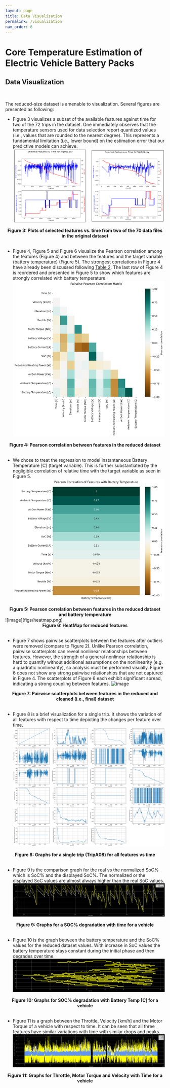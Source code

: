 ```yaml
---
layout: page
title: Data Visualization
permalink: /visualization
nav_order: 6
---
```


# Core Temperature Estimation of Electric Vehicle Battery Packs

## Data Visualization
<br/>

The reduced-size dataset is amenable to visualization. Several figures are presented as following:
* Figure 3 visualizes a subset of the available features against time for two of the 72 trips in the dataset. One immediately observes that the temperature sensors used for data selection report quantized values (i.e., values that are rounded to the nearest degree). This represents a fundamental limitation (i.e., lower bound) on the estimation error that our predictive models can achieve.
![image](figs/trips.png) 
<center><b> Figure 3: Plots of selected features vs. time from two of the 70 data files in the original dataset </b></center>
<br/>

* Figure 4, Figure 5 and Figure 6 visualize the Pearson correlation among the features (Figure 4) and between the features and the target variable (battery temperature) (Figure 5). The strongest correlations in Figure 4 have already been discussed following [Table 2](feature_selection#summary-of-data-preprocessing). The last row of Figure 4 is reordered and presented in Figure 5 to show which features are strongly correlated with battery temperature.
![image](figs/feature-correlation-matrix.png)
<center><b> Figure 4: Pearson correlation between features in the reduced dataset </b></center>
<br/>

* We chose to treat the regression to model instantaneous Battery Temperature [C] (target variable). This is further substantiated by the negligible correlation of relative time with the target variable as seen in Figure 5.
![image](figs/feature-correlation-with-temp.png)
<center><b> Figure 5: Pearson correlation between features in the reduced dataset and battery temperature </b></center>
![image](figs/heatmap.png)
<center><b> Figure 6: HeatMap for reduced features </b></center>
<br/>

* Figure 7 shows pairwise scatterplots between the features after outliers were removed (compare to Figure 2). Unlike Pearson correlation, pairwise scatterplots can reveal nonlinear relationships between features. However, the strength of a general nonlinear relationship is hard to quantify without additional assumptions on the nonlinearity (e.g. a quadratic nonlinearity), so analysis must be performed visually. Figure 6 does not show any strong pairwise relationships that are not captured in Figure 4. The scatterplots of Figure 6 each exhibit significant spread, indicating a strong coupling between features.
![image](figs/pairplot.png)
<center><b> Figure 7: Pairwise scatterplots between features in the reduced and cleaned (i.e., final) dataset </b></center>
<br/>

* Figure 8 is a brief visualization for a single trip. It shows the variation of all features with respect to time depicting the changes per feature over time.
![image](figs/single_trip.png)
<center><b> Figure 8: Graphs for a single trip (TripA08) for all features vs time </b></center>
<br/>

* Figure 9 is the comparison graph for the real vs the normalized SoC% which is SoC% and the displayed SoC%. The normalized or the displayed SoC values are almost always higher than the real SoC values.
![image](figs/soc_vs_time.png)
<center><b> Figure 9: Graphs for a SOC% degradation with time for a vehicle </b></center>
<br/>

* Figure 10 is the graph between the battery temperature and the SoC% values for the reduced dataset values. With increase in SoC values the battery temperature stays constant during the initial phase and then degrades over time. 
![image](figs/soc_vs_temp.png)
<center><b> Figure 10: Graphs for SOC% degradation with Battery Temp [C] for a vehicle </b></center>
<br/>

* Figure 11 is a graph between the Throttle, Velocity [km/h] and the Motor Torque of a vehicle with respect to time. It can be seen that all three features have similar variations with time with similar drops and peaks.
![image](figs/torque_velocity_throttle_vs_time.png)
<center><b> Figure 11: Graphs for Throttle, Motor Torque and Velocity with Time for a vehicle </b></center>
<br/>
